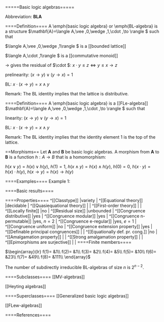 =====Basic logic algebras=====

Abbreviation: **BLA**

====Definition====
A \emph{basic logic algebra} or \emph{BL-algebra} is a structure $\mathbf{A}=\langle A,\vee ,0,\wedge ,1,\cdot ,\to \rangle $ such that

$\langle A,\vee ,0,\wedge ,1\rangle $ is a 
[[bounded lattice]]

$\langle A,\cdot ,1\rangle $ is a [[commutative monoid]]

$\to$ gives the residual of $\cdot $:  $x\cdot y\leq z\Longleftrightarrow y\leq x\to z$

prelinearity:  $( x\to y) \vee ( y\to x) =1$

BL:  $x\cdot(x\to y)=x\wedge y$

Remark: 
The BL identity implies that the lattice is distributive.

====Definition====
A \emph{basic logic algebra} is a [[FLe-algebra]] $\mathbf{A}=\langle
A,\vee ,0,\wedge ,1,\cdot ,\to \rangle $ such that

linearity:  $( x\to y) \vee ( y\to x) =1$

BL:  $x\cdot (x\to y)=x\wedge y$

Remark: 
The BL identity implies that the identity element $1$ is the top of the lattice.

==Morphisms==
Let $\mathbf{A}$ and $\mathbf{B}$ be basic logic algebras. 
A morphism from $\mathbf{A}$ to $\mathbf{B}$ is a function $h:A\to B$ that is a homomorphism: 

$h(x\vee y)=h(x)\vee h(y)$, $h(1)=1$, $h(x\wedge
y)=h(x)\wedge h(y)$, $h(0)=0$, $h(x\cdot
y)=h(x)\cdot h(y)$, $h(x\to y)=h(x)\to h(y)$

====Examples====
Example 1: 

====Basic results====


====Properties====
^[[Classtype]]  |variety |
^[[Equational theory]]  |decidable |
^[[Quasiequational theory]]  | |
^[[First-order theory]]  | |
^[[Locally finite]]  |no |
^[[Residual size]]  |unbounded |
^[[Congruence distributive]]  |yes |
^[[Congruence modular]]  |yes |
^[[Congruence n-permutable]]  |yes, $n=2$ |
^[[Congruence e-regular]]  |yes, $e=1$ |
^[[Congruence uniform]]  |no |
^[[Congruence extension property]]  |yes |
^[[Definable principal congruences]]  | |
^[[Equationally def. pr. cong.]]  |no |
^[[Amalgamation property]]  | |
^[[Strong amalgamation property]]  | |
^[[Epimorphisms are surjective]]  | |
====Finite members====

$\begin{array}{lr}
f(1)= &1\\
f(2)= &1\\
f(3)= &2\\
f(4)= &5\\
f(5)= &10\\
f(6)= &23\\
f(7)= &49\\
f(8)= &111\\
\end{array}$

The number of subdirectly irreducible BL-algebras of size $n$ is $2^{n-2}$.


====Subclasses====
[[MV-algebras]] 

[[Heyting algebras]] 


====Superclasses====
[[Generalized basic logic algebras]] 

[[FLew-algebras]] 


====References====

